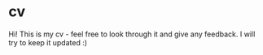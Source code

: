 # cv
Hi! This is my cv - feel free to look through it and give any feedback. I will try to keep it updated :)
